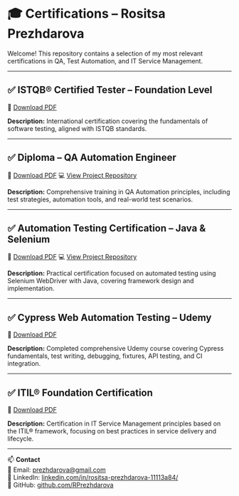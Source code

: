 # 🎓 Certifications – Rositsa Prezhdarova

Welcome! This repository contains a selection of my most relevant certifications in QA, Test Automation, and IT Service Management.

---

## ✅ ISTQB® Certified Tester – Foundation Level

🔗 [Download PDF](./ISTQB_FoundationLevel_Prezhdarova_27_09_2024.pdf)

**Description:** International certification covering the fundamentals of software testing, aligned with ISTQB standards.

---

## ✅ Diploma – QA Automation Engineer

🔗 [Download PDF](./Diploma%20for%20QA%20Automation%20Engineer.pdf)
💻 [View Project Repository](https://github.com/RPrezhdarova/QA-Engineering-at-Software-University)

**Description:** Comprehensive training in QA Automation principles, including test strategies, automation tools, and real-world test scenarios.

---

## ✅ Automation Testing Certification – Java & Selenium

🔗 [Download PDF](./AutomationTesting_Certification_Java_Selenium.pdf)
💻 [View Project Repository](https://github.com/RPrezhdarova/qa-tests-with-java-und-selenium)

**Description:** Practical certification focused on automated testing using Selenium WebDriver with Java, covering framework design and implementation.

---

## ✅ Cypress Web Automation Testing – Udemy

🔗 [Download PDF](./Cypress_WebAutomationTesting_Prezhdarova.pdf)

**Description:** Completed comprehensive Udemy course covering Cypress fundamentals, test writing, debugging, fixtures, API testing, and CI integration.

---

## ✅ ITIL® Foundation Certification

🔗 [Download PDF](./ITIL_Certification_Rositsa.pdf)

**Description:** Certification in IT Service Management principles based on the ITIL® framework, focusing on best practices in service delivery and lifecycle.

---

📫 **Contact**  
📧 Email: prezhdarova@gmail.com  
🔗 LinkedIn: [linkedin.com/in/rositsa-prezhdarova-11113a84/](https://linkedin.com/in/rositsa-prezhdarova-11113a84/)  
🔗 GitHub: [github.com/RPrezhdarova](https://github.com/RPrezhdarova)
